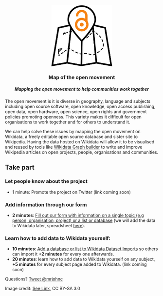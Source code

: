 <p align="center">
  <img height="200" src="/logo.png">
</p>

<h3 align="center">Map of the open movement</h3>
<h5 align="center"><i>Mapping the open movement to help communities work together</i></h5>

The open movement is it is diverse in geography, language and subjects including open source software, open knowledge, open access publishing, open data, open hardware, open science, open rights and government policies promoting openness. This variety makes it difficult for open organisations to work together and for others to understand it. 

We can help solve these issues by mapping the open movement on Wikidata, a freely editable open source database and sister site to Wikipedia. Having the data hosted on Wikidata will allow it to be visualised and reused by tools like [Wikidata Graph  builder](https://angryloki.github.io/wikidata-graph-builder/) to write and improve Wikipedia articles on open projects, people, organisations and communities. 

## Take part 

### Let people know about the project 
- 1 minute: Promote the project on Twitter (link coming soon)

### Add information through our form 
- **2 minutes**: [Fill out our form with information on a single topic (e.g person, organisation, project) or a list or database](https://goo.gl/forms/2otr42KLxQH9tZJg1) (we will add the data to Wikidata later, spreadsheet [here](https://docs.google.com/spreadsheets/d/1OhX3zJRkCjvLSd3lxGrGUHARmn9lg9Wwus6SWdtRmC8/edit?usp=sharing)).

### Learn how to add data to Wikidata yourself:</h4>
- **10 minutes**: [Add a database or list to Wikidata Dataset Imports](https://www.wikidata.org/wiki/Wikidata:Dataset_Imports) so others can import it **+2 minutes** for every one afterwards.
- **20 minutes**: learn how to add data to Wikidata yourself on any subject, **+5 minutes** for every subject page added to Wikidata. (link coming soon)



Questions? [Tweet @mrjohnc](https://twitter.com/mrjohnc)

Image credit: [See Link](https://thenounproject.com/term/map/658110/), CC BY-SA 3.0
